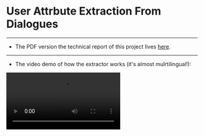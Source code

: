 # User Attrbute Extraction From Dialogues
<hr>

- The PDF version the technical report of this project lives <a href="https://drive.google.com/file/d/1M00P3gj16uP8T2znqOw7Qjsg0Yj113Fs/view?usp=sharing">here</a>.
<hr>

- The video demo of how the extractor works (it's almost mulrtilingual!):

![](./assets/demo.mp4)